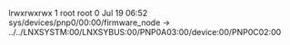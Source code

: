 lrwxrwxrwx 1 root root 0 Jul 19 06:52 sys/devices/pnp0/00:00/firmware_node -> ../../LNXSYSTM:00/LNXSYBUS:00/PNP0A03:00/device:00/PNP0C02:00
